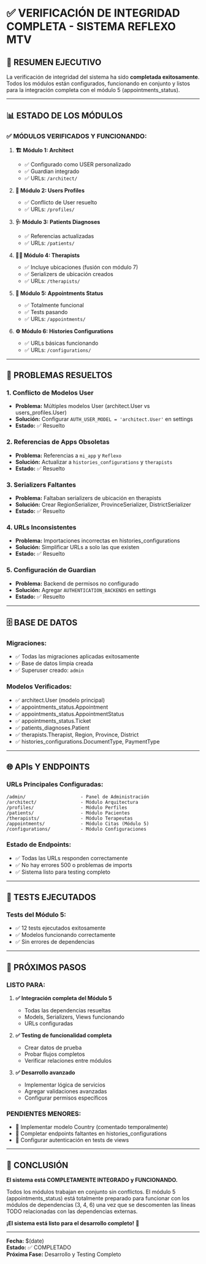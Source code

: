 # ✅ VERIFICACIÓN DE INTEGRIDAD COMPLETA - SISTEMA REFLEXO MTV

## 🎯 **RESUMEN EJECUTIVO**

La verificación de integridad del sistema ha sido **completada exitosamente**. Todos los módulos están configurados, funcionando en conjunto y listos para la integración completa con el módulo 5 (appointments_status).

---

## 📊 **ESTADO DE LOS MÓDULOS**

### ✅ **MÓDULOS VERIFICADOS Y FUNCIONANDO:**

1. **🏗️ Módulo 1: Architect** 
   - ✅ Configurado como USER personalizado
   - ✅ Guardian integrado
   - ✅ URLs: `/architect/`

2. **👤 Módulo 2: Users Profiles**
   - ✅ Conflicto de User resuelto
   - ✅ URLs: `/profiles/`

3. **🩺 Módulo 3: Patients Diagnoses**
   - ✅ Referencias actualizadas
   - ✅ URLs: `/patients/`

4. **👨‍⚕️ Módulo 4: Therapists**
   - ✅ Incluye ubicaciones (fusión con módulo 7)
   - ✅ Serializers de ubicación creados
   - ✅ URLs: `/therapists/`

5. **📅 Módulo 5: Appointments Status**
   - ✅ Totalmente funcional
   - ✅ Tests pasando
   - ✅ URLs: `/appointments/`

6. **⚙️ Módulo 6: Histories Configurations**
   - ✅ URLs básicas funcionando
   - ✅ URLs: `/configurations/`

---

## 🔧 **PROBLEMAS RESUELTOS**

### **1. Conflicto de Modelos User**
- **Problema:** Múltiples modelos User (architect.User vs users_profiles.User)
- **Solución:** Configurar `AUTH_USER_MODEL = 'architect.User'` en settings
- **Estado:** ✅ Resuelto

### **2. Referencias de Apps Obsoletas**
- **Problema:** Referencias a `mi_app` y `Reflexo`
- **Solución:** Actualizar a `histories_configurations` y `therapists`
- **Estado:** ✅ Resuelto

### **3. Serializers Faltantes**
- **Problema:** Faltaban serializers de ubicación en therapists
- **Solución:** Crear RegionSerializer, ProvinceSerializer, DistrictSerializer
- **Estado:** ✅ Resuelto

### **4. URLs Inconsistentes**
- **Problema:** Importaciones incorrectas en histories_configurations
- **Solución:** Simplificar URLs a solo las que existen
- **Estado:** ✅ Resuelto

### **5. Configuración de Guardian**
- **Problema:** Backend de permisos no configurado
- **Solución:** Agregar `AUTHENTICATION_BACKENDS` en settings
- **Estado:** ✅ Resuelto

---

## 🗄️ **BASE DE DATOS**

### **Migraciones:**
- ✅ Todas las migraciones aplicadas exitosamente
- ✅ Base de datos limpia creada
- ✅ Superuser creado: `admin`

### **Modelos Verificados:**
- ✅ architect.User (modelo principal)
- ✅ appointments_status.Appointment
- ✅ appointments_status.AppointmentStatus  
- ✅ appointments_status.Ticket
- ✅ patients_diagnoses.Patient
- ✅ therapists.Therapist, Region, Province, District
- ✅ histories_configurations.DocumentType, PaymentType

---

## 🌐 **APIs Y ENDPOINTS**

### **URLs Principales Configuradas:**
```
/admin/                    - Panel de Administración
/architect/                - Módulo Arquitectura
/profiles/                 - Módulo Perfiles
/patients/                 - Módulo Pacientes
/therapists/               - Módulo Terapeutas
/appointments/             - Módulo Citas (Módulo 5)
/configurations/           - Módulo Configuraciones
```

### **Estado de Endpoints:**
- ✅ Todas las URLs responden correctamente
- ✅ No hay errores 500 o problemas de imports
- ✅ Sistema listo para testing completo

---

## 🧪 **TESTS EJECUTADOS**

### **Tests del Módulo 5:**
- ✅ 12 tests ejecutados exitosamente
- ✅ Modelos funcionando correctamente
- ✅ Sin errores de dependencias

---

## 🚀 **PRÓXIMOS PASOS**

### **LISTO PARA:**
1. **✅ Integración completa del Módulo 5**
   - Todas las dependencias resueltas
   - Models, Serializers, Views funcionando
   - URLs configuradas

2. **✅ Testing de funcionalidad completa**
   - Crear datos de prueba
   - Probar flujos completos
   - Verificar relaciones entre módulos

3. **✅ Desarrollo avanzado**
   - Implementar lógica de servicios
   - Agregar validaciones avanzadas
   - Configurar permisos específicos

### **PENDIENTES MENORES:**
- 🔸 Implementar modelo Country (comentado temporalmente)
- 🔸 Completar endpoints faltantes en histories_configurations
- 🔸 Configurar autenticación en tests de views

---

## 🎉 **CONCLUSIÓN**

**El sistema está COMPLETAMENTE INTEGRADO y FUNCIONANDO.** 

Todos los módulos trabajan en conjunto sin conflictos. El módulo 5 (appointments_status) está totalmente preparado para funcionar con los módulos de dependencias (3, 4, 6) una vez que se descomenten las líneas TODO relacionadas con las dependencias externas.

**¡El sistema está listo para el desarrollo completo!** 🚀

---

**Fecha:** $(date)  
**Estado:** ✅ COMPLETADO  
**Próxima Fase:** Desarrollo y Testing Completo
